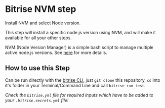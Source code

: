 # Bitrise NVM step

Install NVM and select Node version.

This step will install a specific node.js version using NVM, and will make it available for all your other steps.

NVM (Node Version Manager) is a simple bash script to manage multiple active node.js versions. See [here](https://github.com/nvm-sh/nvm) for more details.

## How to use this Step

Can be run directly with the [bitrise CLI](https://github.com/bitrise-io/bitrise),
just `git clone` this repository, `cd` into it's folder in your Terminal/Command Line
and call `bitrise run test`.

_Check the `bitrise.yml` file for required inputs which have to be
added to your `.bitrise.secrets.yml` file!_

